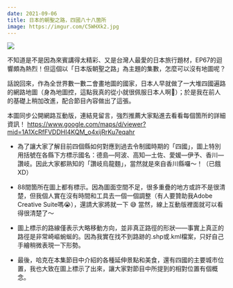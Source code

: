 ```yaml
---
date: 2021-09-06
title: 日本的朝聖之路，四國八十八箇所
image: https://imgur.com/C5WHXk2.jpg
---
```


![](https://imgur.com/C5WHXk2.jpg)

不知道是不是因為來賓講得太精彩、又是台灣人最愛的日本旅行題材，EP67的迴響頗為熱烈！但這個以「日本版朝聖之路」為主題的集數，怎麼可以沒有地圖呢？

話說回來，作為全世界數一數二會畫地圖的國家，日本人早就做了一大堆四國遍路的網路地圖（身為地圖控，這點我真的從小就很佩服日本人啊🤣）；於是我在前人的基礎上稍加改進，配合節目內容做出了這張。

本圖同步公開網路互動版，連結見留言，強烈推薦大家點進去看看每個箇所的詳細資訊！
https://www.google.com/maps/d/viewer?mid=1A1XcRfFVDDHI4KQM_o4xijRrKu7eqahr

* 為了讓大家了解目前四個縣如何對應到過去令制國時期的「四國」，圖上特別用括號在各縣下方標示國名：德島—阿波、高知—土佐、愛媛—伊予、香川—讚岐。因此大家都熟知的「讚岐烏龍麵」，當然就是來自香川縣囉～！（已餓XD）

* 88間箇所在圖上都有標示。因為圖面空間不足，很多重疊的地方或許不是很清楚，但我個人實在沒有時間和工具去一個一個調整（有人要贊助我Adobe Creative Suite嗎😭），還請大家將就一下 😅 當然，線上互動版裡面就可以看得很清楚了～

* 圖上標示的路線僅表示大略移動方向，並非真正路徑的形狀——事實上真正的路徑是非常崎嶇蜿蜒的。因為我實在找不到路跡的.shp或.kml檔案，只好自己手繪稍微表現一下形勢。

* 最後，哈克在本集節目中介紹的各種延伸景點和美食，還有四國的主要城市位置，我也大致在圖上標示了出來，讓大家對節目中所提到的相對位置有個概念。